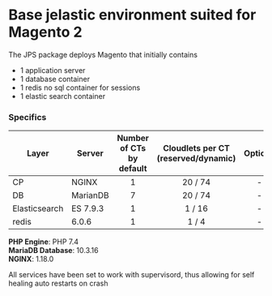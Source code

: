 # Base jelastic environment suited for Magento 2 

The JPS package deploys Magento that initially contains 

* 1 application server 
* 1 database container
* 1 redis no sql container for sessions
* 1 elastic search container

### Specifics

Layer                |     Server    | Number of CTs <br/> by default | Cloudlets per CT <br/> (reserved/dynamic) | Options
-------------------- | --------------| :----------------------------: | :---------------------------------------: | :-----:
CP                   |    NGINX      |       1                        |           20 / 74                          | -
DB                   |    MarianDB   |       7                        |           20 / 74                          | -
Elasticsearch        |    ES 7.9.3   |       1                        |           1 / 16                          | -
redis                |    6.0.6      |       1                        |           1 / 4                           | -

**PHP Engine**: PHP 7.4<br/>
**MariaDB Database**: 10.3.16<br/>
**NGINX**: 1.18.0

All services have been set to work with supervisord, thus allowing for self healing auto restarts on crash
